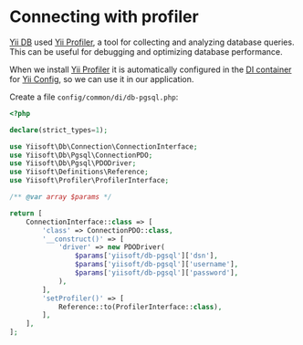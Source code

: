 # Connecting with profiler

[Yii DB](https://github.com/yiisoft/db) used [Yii Profiler](https://github.com/yiisoft/profiler), a tool for collecting and analyzing database queries. This can be useful for debugging and optimizing database performance.

When we install [Yii Profiler](https://github.com/yiisoft/profiler) it is automatically configured in the [DI container](https://github.com/yiisoft/di) for [Yii Config](https://github.com/yiisoft/config), so we can use it in our application.

Create a file `config/common/di/db-pgsql.php`:

```php
<?php

declare(strict_types=1);

use Yiisoft\Db\Connection\ConnectionInterface;
use Yiisoft\Db\Pgsql\ConnectionPDO;
use Yiisoft\Db\Pgsql\PDODriver;
use Yiisoft\Definitions\Reference;
use Yiisoft\Profiler\ProfilerInterface;

/** @var array $params */

return [
    ConnectionInterface::class => [
        'class' => ConnectionPDO::class,
        '__construct()' => [
            'driver' => new PDODriver(
                $params['yiisoft/db-pgsql']['dsn'],
                $params['yiisoft/db-pgsql']['username'],
                $params['yiisoft/db-pgsql']['password'],
            ),
        ],
        'setProfiler()' => [
            Reference::to(ProfilerInterface::class),
        ],
    ],
];
```
